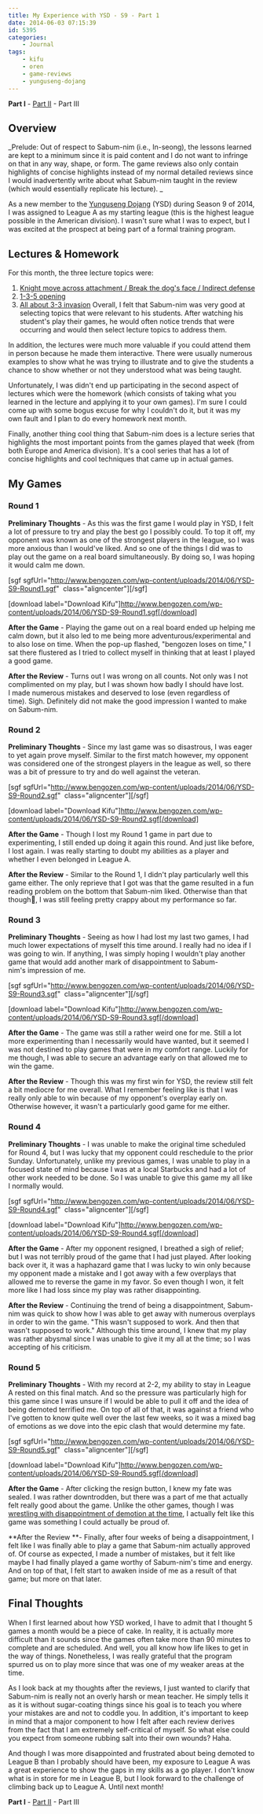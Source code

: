 ```yaml
---
title: My Experience with YSD - S9 - Part 1
date: 2014-06-03 07:15:39
id: 5395
categories:
	- Journal
tags:
	- kifu
	- oren
	- game-reviews
	- yunguseng-dojang
---
```


**Part I** - [Part II](http://www.bengozen.com/experience-ysd-s9-part-2/ "My Experience with YSD — S9 — Part 2") - Part III

## Overview

_Prelude: Out of respect to Sabum-nim (i.e., In-seong), the lessons learned are kept to a minimum since it is paid content and I do not want to infringe on that in any way, shape, or form. The game reviews also only contain highlights of concise highlights instead of my normal detailed reviews since I would inadvertently write about what Sabum-nim taught in the review (which would essentially replicate his lecture). _

As a new member to the [Yunguseng Dojang](http://www.yunguseng.com "Yunguseng Dojang Official Site") (YSD) during Season 9 of 2014, I was assigned to League A as my starting league (this is the highest league possible in the American division). I wasn't sure what I was to expect, but I was excited at the prospect at being part of a formal training program.

<!--more-->

## Lectures &amp; Homework

For this month, the three lecture topics were:

1.  [Knight move across attachment / Break the dog's face / Indirect defense](http://ayd.yunguseng.com/videos/index.php?id=1138)
2.  [1-3-5 opening](http://ayd.yunguseng.com/videos/index.php?id=1156 "1-3-5 Opening Link")
3.  [All about 3-3 invasion](http://ayd.yunguseng.com/videos/index.php?id=1174 "All About 3-3 Invasion Link")
Overall, I felt that Sabum-nim was very good at selecting topics that were relevant to his students. After watching his student's play their games, he would often notice trends that were occurring and would then select lecture topics to address them.

In addition, the lectures were much more valuable if you could attend them in person because he made them interactive. There were usually numerous examples to show what he was trying to illustrate and to give the students a chance to show whether or not they understood what was being taught.

Unfortunately, I was didn't end up participating in the second aspect of lectures which were the homework (which consists of taking what you learned in the lecture and applying it to your own games). I'm sure I could come up with some bogus excuse for why I couldn't do it, but it was my own fault and I plan to do every homework next month.

Finally, another thing cool thing that Sabum-nim does is a lecture series that highlights the most important points from the games played that week (from both Europe and America division). It's a cool series that has a lot of concise highlights and cool techniques that came up in actual games.

## My Games

### Round 1

**Preliminary Thoughts** - As this was the first game I would play in YSD, I felt a lot of pressure to try and play the best go I possibly could. To top it off, my opponent was known as one of the strongest players in the league, so I was more anxious than I would've liked. And so one of the things I did was to play out the game on a real board simultaneously. By doing so, I was hoping it would calm me down.

[sgf sgfUrl="http://www.bengozen.com/wp-content/uploads/2014/06/YSD-S9-Round1.sgf"  class="aligncenter"][/sgf]

[download label="Download Kifu"]http://www.bengozen.com/wp-content/uploads/2014/06/YSD-S9-Round1.sgf[/download]

**After the Game** - Playing the game out on a real board ended up helping me calm down, but it also led to me being more adventurous/experimental and to also lose on time. When the pop-up flashed, "bengozen loses on time," I sat there flustered as I tried to collect myself in thinking that at least I played a good game.

**After the Review** - Turns out I was wrong on all counts. Not only was I not complimented on my play, but I was shown how badly I should have lost. I made numerous mistakes and deserved to lose (even regardless of time). Sigh. Definitely did not make the good impression I wanted to make on Sabum-nim.

### Round 2

**Preliminary Thoughts** - Since my last game was so disastrous, I was eager to yet again prove myself. Similar to the first match however, my opponent was considered one of the strongest players in the league as well, so there was a bit of pressure to try and do well against the veteran.

[sgf sgfUrl="http://www.bengozen.com/wp-content/uploads/2014/06/YSD-S9-Round2.sgf"  class="aligncenter"][/sgf]

[download label="Download Kifu"]http://www.bengozen.com/wp-content/uploads/2014/06/YSD-S9-Round2.sgf[/download]

**After the Game** - Though I lost my Round 1 game in part due to experimenting, I still ended up doing it again this round. And just like before, I lost again. I was really starting to doubt my abilities as a player and whether I even belonged in League A.

**After the Review** - Similar to the Round 1, I didn't play particularly well this game either. The only reprieve that I got was that the game resulted in a fun reading problem on the bottom that Sabum-nim liked. Otherwise than that though, I was still feeling pretty crappy about my performance so far.

### Round 3

**Preliminary Thoughts** - Seeing as how I had lost my last two games, I had much lower expectations of myself this time around. I really had no idea if I was going to win. If anything, I was simply hoping I wouldn't play another game that would add another mark of disappointment to Sabum-nim's impression of me.

[sgf sgfUrl="http://www.bengozen.com/wp-content/uploads/2014/06/YSD-S9-Round3.sgf"  class="aligncenter"][/sgf]

[download label="Download Kifu"]http://www.bengozen.com/wp-content/uploads/2014/06/YSD-S9-Round3.sgf[/download]

**After the Game** - The game was still a rather weird one for me. Still a lot more experimenting than I necessarily would have wanted, but it seemed I was not destined to play games that were in my comfort range. Luckily for me though, I was able to secure an advantage early on that allowed me to win the game.

**After the Review** - Though this was my first win for YSD, the review still felt a bit mediocre for me overall. What I remember feeling like is that I was really only able to win because of my opponent's overplay early on. Otherwise however, it wasn't a particularly good game for me either.

### Round 4

**Preliminary Thoughts** - I was unable to make the original time scheduled for Round 4, but I was lucky that my opponent could reschedule to the prior Sunday. Unfortunately, unlike my previous games, I was unable to play in a focused state of mind because I was at a local Starbucks and had a lot of other work needed to be done. So I was unable to give this game my all like I normally would.

[sgf sgfUrl="http://www.bengozen.com/wp-content/uploads/2014/06/YSD-S9-Round4.sgf"  class="aligncenter"][/sgf]

[download label="Download Kifu"]http://www.bengozen.com/wp-content/uploads/2014/06/YSD-S9-Round4.sgf[/download]

**After the Game** - After my opponent resigned, I breathed a sigh of relief; but I was not terribly proud of the game that I had just played. After looking back over it, it was a haphazard game that I was lucky to win only because my opponent made a mistake and I got away with a few overplays that allowed me to reverse the game in my favor. So even though I won, it felt more like I had loss since my play was rather disappointing.

**After the Review** - Continuing the trend of being a disappointment, Sabum-nim was quick to show how I was able to get away with numerous overplays in order to win the game. "This wasn't supposed to work. And then that wasn't supposed to work." Although this time around, I knew that my play was rather abysmal since I was unable to give it my all at the time; so I was accepting of his criticism.

### Round 5

**Preliminary Thoughts** - With my record at 2-2, my ability to stay in League A rested on this final match. And so the pressure was particularly high for this game since I was unsure if I would be able to pull it off and the idea of being demoted terrified me. On top of all of that, it was against a friend who I've gotten to know quite well over the last few weeks, so it was a mixed bag of emotions as we dove into the epic clash that would determine my fate.

[sgf sgfUrl="http://www.bengozen.com/wp-content/uploads/2014/06/YSD-S9-Round5.sgf"  class="aligncenter"][/sgf]

[download label="Download Kifu"]http://www.bengozen.com/wp-content/uploads/2014/06/YSD-S9-Round5.sgf[/download]

**After the Game** - After clicking the resign button, I knew my fate was sealed. I was rather downtrodden, but there was a part of me that actually felt really good about the game. Unlike the other games, though I was [wrestling with disappointment of demotion at the time](http://www.bengozen.com/first-demotion/ "My First Demotion"), I actually felt like this game was something I could actually be proud of.

**After the Review **- Finally, after four weeks of being a disappointment, I felt like I was finally able to play a game that Sabum-nim actually approved of. Of course as expected, I made a number of mistakes, but it felt like maybe I had finally played a game worthy of Sabum-nim's time and energy. And on top of that, I felt start to awaken inside of me as a result of that game; but more on that later.

## Final Thoughts

When I first learned about how YSD worked, I have to admit that I thought 5 games a month would be a piece of cake. In reality, it is actually more difficult than it sounds since the games often take more than 90 minutes to complete and are scheduled. And well, you all know how life likes to get in the way of things. Nonetheless, I was really grateful that the program spurred us on to play more since that was one of my weaker areas at the time.

As I look back at my thoughts after the reviews, I just wanted to clarify that Sabum-nim is really not an overly harsh or mean teacher. He simply tells it as it is without sugar-coating things since his goal is to teach you where your mistakes are and not to coddle you. In addition, it's important to keep in mind that a major component to how I felt after each review derives from the fact that I am extremely self-critical of myself. So what else could you expect from someone rubbing salt into their own wounds? Haha.

And though I was more disappointed and frustrated about being demoted to League B than I probably should have been, my exposure to League A was a great experience to show the gaps in my skills as a go player. I don't know what is in store for me in League B, but I look forward to the challenge of climbing back up to League A. Until next month!

**Part I** - [Part II](http://www.bengozen.com/experience-ysd-s9-part-2/ "My Experience with YSD — S9 — Part 2") - Part III